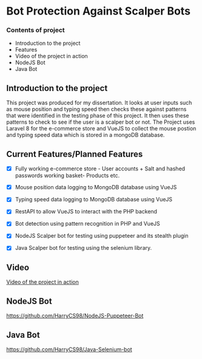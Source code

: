 # Bot Protection Against Scalper Bots


### Contents of project

- Introduction to the project
- Features
- Video of the project in action
- NodeJS Bot
- Java Bot



## Introduction to the project
This project was produced for my dissertation. It looks at user inputs such as mouse position and typing speed then checks these against patterns that were identified in the testing phase of this project. It then uses these patterns to check to see if the user is a scalper bot or not. The Project uses Laravel 8 for the e-commerce store and VueJS to collect the mouse postion and typing speed data which is stored in a mongoDB database.


## Current Features/Planned Features

 - [x] Fully working e-commerce store - User accounts + Salt and hashed passwords working basket- Products etc.
 - [x] Mouse position data logging to MongoDB database using VueJS
 - [x] Typing speed data logging to MongoDB database using VueJS
 - [x] RestAPI to allow VueJS to interact with the PHP backend
 - [x] Bot detection using pattern recognition in PHP and VueJS 
 - [x] NodeJS Scalper bot for testing using puppeteer and its stealth plugin 
 - [x] Java Scalper bot for testing using the selenium library.
  

## Video
[Video of the project in action](https://streamable.com/iqn335)

## NodeJS Bot

https://github.com/HarryCS98/NodeJS-Puppeteer-Bot


## Java Bot

https://github.com/HarryCS98/Java-Selenium-bot
